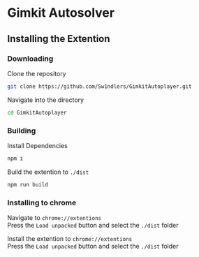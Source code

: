 # Gimkit Autosolver

## Installing the Extention

### Downloading

Clone the repository
```sh
git clone https://github.com/Sw1ndlers/GimkitAutoplayer.git
```

Navigate into the directory
```sh
cd GimkitAutoplayer
```

### Building

Install Dependencies
```sh
npm i
```

Build the extention to `./dist`
```sh
npm run build
```

### Installing to chrome
Navigate to `chrome://extentions`  
Press the `Load unpacked` button and select the `./dist` folder  

Install the extention to `chrome://extentions`  
Press the `Load unpacked` button and select the `./dist` folder  
